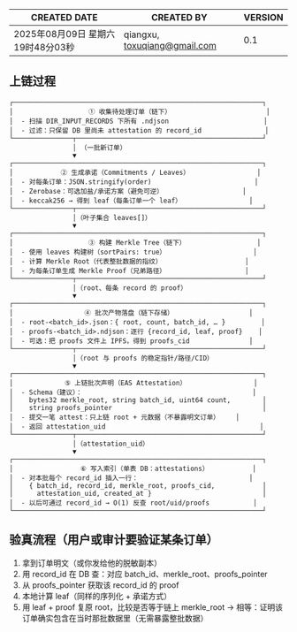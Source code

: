 | CREATED DATE                 | CREATED BY                    | VERSION |
| ---------------------------- | ----------------------------- | ------- |
| 2025年08月09日 星期六 19时48分03秒     | qiangxu, toxuqiang@gmail.com  | 0.1     |

## 上链过程

```
┌───────────────────────────────────────────────────────────────┐
│                   ① 收集待处理订单（链下）                        │
│  - 扫描 DIR_INPUT_RECORDS 下所有 .ndjson                        │
│  - 过滤：只保留 DB 里尚未 attestation 的 record_id                │
└───────────────┬───────────────────────────────────────────────┘
                │ （一批新订单）
                ▼
┌───────────────────────────────────────────────────────────────┐
│            ② 生成承诺（Commitments / Leaves）                 │
│  - 对每条订单：JSON.stringify(order)                          │
│  - Zerobase：可选加盐/承诺方案（避免可逆）                    │
│  - keccak256 → 得到 leaf（每条订单一个 leaf）                 │
└───────────────┬───────────────────────────────────────────────┘
                │（叶子集合 leaves[]）
                ▼
┌───────────────────────────────────────────────────────────────┐
│                   ③ 构建 Merkle Tree（链下）                  │
│  - 使用 leaves 构建树（sortPairs: true）                      │
│  - 计算 Merkle Root（代表整批数据的指纹）                     │
│  - 为每条订单生成 Merkle Proof（兄弟路径）                    │
└───────────────┬───────────────────────────────────────────────┘
                │（root、每条 record 的 proof）
                ▼
┌───────────────────────────────────────────────────────────────┐
│                  ④ 批次产物落盘（链下存储）                   │
│  - root-<batch_id>.json：{ root, count, batch_id, … }         │
│  - proofs-<batch_id>.ndjson：逐行 {record_id, leaf, proof}    │
│  - 可选：把 proofs 文件上 IPFS，得到 proofs_cid               │
└───────────────┬───────────────────────────────────────────────┘
                │（root 与 proofs 的稳定指针/路径/CID）
                ▼
┌───────────────────────────────────────────────────────────────┐
│             ⑤ 上链批次声明（EAS Attestation）                 │
│  - Schema（建议）：                                           │
│    bytes32 merkle_root, string batch_id, uint64 count,        │
│    string proofs_pointer                                      │
│  - 提交一笔 attest：只上链 root + 元数据（不暴露明文订单）    │
│  - 返回 attestation_uid                                       │
└───────────────┬───────────────────────────────────────────────┘
                │（attestation_uid）
                ▼
┌───────────────────────────────────────────────────────────────┐
│                 ⑥ 写入索引（单表 DB：attestations）           │
│  - 对本批每个 record_id 插入一行：                            │
│    { batch_id, record_id, merkle_root, proofs_cid,            │
│      attestation_uid, created_at }                            │
│  - 以后可通过 record_id → O(1) 反查 root/uid/proofs           │
└───────────────────────────────────────────────────────────────┘

```

## 验真流程（用户或审计要验证某条订单）

1) 拿到订单明文（或你发给他的脱敏副本）
2) 用 record_id 在 DB 查：对应 batch_id、merkle_root、proofs_pointer
3) 从 proofs_pointer 获取该 record_id 的 proof
4) 本地计算 leaf（同样的序列化 + 承诺方式）
5) 用 leaf + proof 复原 root，比较是否等于链上 merkle_root → 相等：证明该订单确实包含在当时那批数据里（无需暴露整批数据）

